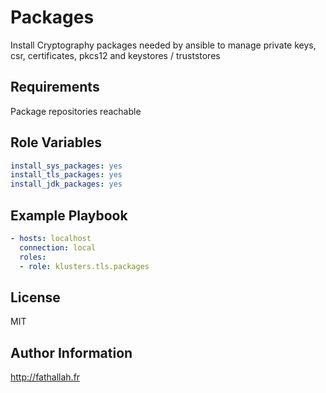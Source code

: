 Packages
=========

Install Cryptography packages needed by ansible to manage private keys, csr, certificates, pkcs12 and keystores / truststores 

Requirements
------------

Package repositories reachable

Role Variables
--------------

```yaml
install_sys_packages: yes
install_tls_packages: yes
install_jdk_packages: yes
```

Example Playbook
----------------

```yaml
- hosts: localhost
  connection: local
  roles:
  - role: klusters.tls.packages
```

License
-------

MIT

Author Information
------------------

http://fathallah.fr
